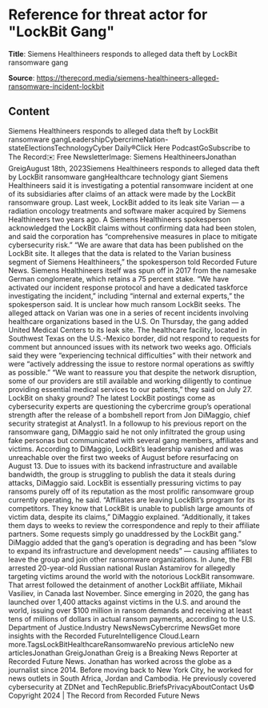 # Reference for threat actor for "LockBit Gang"

**Title**: Siemens Healthineers responds to alleged data theft by LockBit ransomware gang

**Source**: https://therecord.media/siemens-healthineers-alleged-ransomware-incident-lockbit

## Content
Siemens Healthineers responds to alleged data theft by LockBit ransomware gangLeadershipCybercrimeNation-stateElectionsTechnologyCyber Daily®Click Here PodcastGoSubscribe to The Record✉️ Free NewsletterImage: Siemens HealthineersJonathan GreigAugust 18th, 2023Siemens Healthineers responds to alleged data theft by LockBit ransomware gangHealthcare technology giant Siemens Healthineers said it is investigating a potential ransomware incident at one of its subsidiaries after claims of an attack were made by the LockBit ransomware group.
Last week, LockBit added to its leak site Varian — a radiation oncology treatments and software maker acquired by Siemens Healthineers two years ago.
A Siemens Healthineers spokesperson acknowledged the LockBit claims without confirming data had been stolen, and said the corporation has “comprehensive measures in place to mitigate cybersecurity risk.”
“We are aware that data has been published on the LockBit site. It alleges that the data is related to the Varian business segment of Siemens Healthineers,” the spokesperson told Recorded Future News. Siemens Healthineers itself was spun off in 2017 from the namesake German conglomerate, which retains a 75 percent stake.
“We have activated our incident response protocol and have a dedicated taskforce investigating the incident,” including “internal and external experts,” the spokesperson said.
It is unclear how much ransom LockBit seeks. The alleged attack on Varian was one in a series of recent incidents involving healthcare organizations based in the U.S.
On Thursday, the gang added United Medical Centers to its leak site. The healthcare facility, located in Southwest Texas on the U.S.-Mexico border, did not respond to requests for comment but announced issues with its network two weeks ago.
Officials said they were “experiencing technical difficulties” with their network and were “actively addressing the issue to restore normal operations as swiftly as possible.”
“We want to reassure you that despite the network disruption, some of our providers are still available and working diligently to continue providing essential medical services to our patients,” they said on July 27.
LockBit on shaky ground?
The latest LockBit postings come as cybersecurity experts are questioning the cybercrime group’s operational strength after the release of a bombshell report from Jon DiMaggio, chief security strategist at Analyst1.
In a followup to his previous report on the ransomware gang, DiMaggio said he not only infiltrated the group using fake personas but communicated with several gang members, affiliates and victims.
According to DiMaggio, LockBit’s leadership vanished and was unreachable over the first two weeks of August before resurfacing on August 13.
Due to issues with its backend infrastructure and available bandwidth, the group is struggling to publish the data it steals during attacks, DiMaggio said. LockBit is essentially pressuring victims to pay ransoms purely off of its reputation as the most prolific ransomware group currently operating, he said.
“Affiliates are leaving LockBit’s program for its competitors. They know that LockBit is unable to publish large amounts of victim data, despite its claims,” DiMaggio explained.
“Additionally, it takes them days to weeks to review the correspondence and reply to their affiliate partners. Some requests simply go unaddressed by the LockBit gang.”
DiMaggio added that the gang’s operation is degrading and has been “slow to expand its infrastructure and development needs” — causing affiliates to leave the group and join other ransomware organizations.
In June, the FBI arrested 20-year-old Russian national Ruslan Astamirov for allegedly targeting victims around the world with the notorious LockBit ransomware. That arrest followed the detainment of another LockBit affiliate, Mikhail Vasiliev, in Canada last November.
Since emerging in 2020, the gang has launched over 1,400 attacks against victims in the U.S. and around the world, issuing over $100 million in ransom demands and receiving at least tens of millions of dollars in actual ransom payments, according to the U.S. Department of Justice.Industry NewsNewsCybercrime NewsGet more insights with the Recorded FutureIntelligence Cloud.Learn more.TagsLockBitHealthcareRansomwareNo previous articleNo new articlesJonathan GreigJonathan Greig is a Breaking News Reporter at Recorded Future News. Jonathan has worked across the globe as a journalist since 2014. Before moving back to New York City, he worked for news outlets in South Africa, Jordan and Cambodia. He previously covered cybersecurity at ZDNet and TechRepublic.BriefsPrivacyAboutContact Us© Copyright 2024 | The Record from Recorded Future News